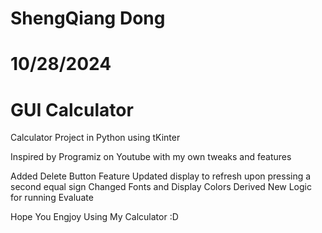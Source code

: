 # ShengQiang Dong
# 10/28/2024
# GUI Calculator 
Calculator Project in Python using tKinter 

Inspired by Programiz on Youtube with my own tweaks and features

Added Delete Button Feature
Updated display to refresh upon pressing a second equal sign 
Changed Fonts and Display Colors
Derived New Logic for running Evaluate

Hope You Engjoy Using My Calculator :D
